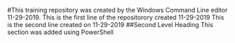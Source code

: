 #This training repository was created by the Windows Command Line editor 11-29-2019.
This is the first line of the repositorory created 11-29-2019
This is the second line created on 11-29-2019
##Second Level Heading
This section was added using PowerShell